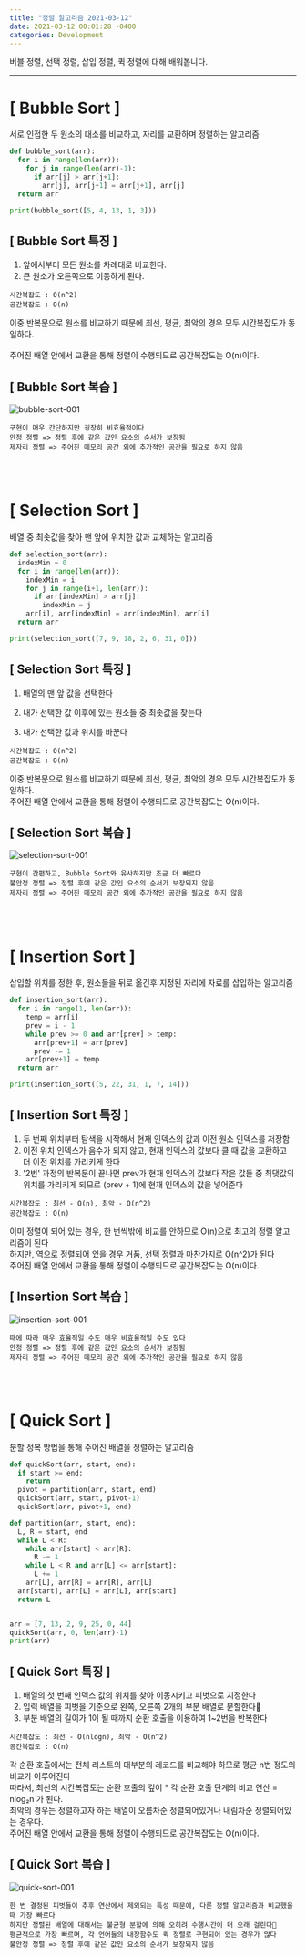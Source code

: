 ```yaml
---
title: "정렬 알고리즘 2021-03-12"
date: 2021-03-12 00:01:28 -0400
categories: Development
---
```


버블 정렬, 선택 정렬, 삽입 정렬, 퀵 정렬에 대해 배워봅니다.
<hr/>

# [ Bubble Sort ]
서로 인접한 두 원소의 대소를 비교하고, 자리를 교환하며 정렬하는 알고리즘

```python
def bubble_sort(arr):
  for i in range(len(arr)):
    for j in range(len(arr)-1):
      if arr[j] > arr[j+1]:
        arr[j], arr[j+1] = arr[j+1], arr[j]
  return arr

print(bubble_sort([5, 4, 13, 1, 3])) 
```

## [ Bubble Sort 특징 ]
1. 앞에서부터 모든 원소를 차례대로 비교한다.
2. 큰 원소가 오른쪽으로 이동하게 된다.

```
시간복잡도 : O(n^2)
공간복잡도 : O(n)
```

이중 반복문으로 원소를 비교하기 때문에 최선, 평균, 최악의 경우 모두 시간복잡도가 동일하다. <br><br>
주어진 배열 안에서 교환을 통해 정렬이 수행되므로 공간복잡도는 O(n)이다.

## [ Bubble Sort 복습 ]
![bubble-sort-001](https://user-images.githubusercontent.com/52072077/110873489-344dd500-8315-11eb-9b27-47551806d814.gif)

```
구현이 매우 간단하지만 굉장히 비효율적이다
안정 정렬 => 정렬 후에 같은 값인 요소의 순서가 보장됨
제자리 정렬 => 주어진 메모리 공간 외에 추가적인 공간을 필요로 하지 않음
```
<br><br>

# [ Selection Sort ]
배열 중 최솟값을 찾아 맨 앞에 위치한 값과 교체하는 알고리즘

```python
def selection_sort(arr):
  indexMin = 0
  for i in range(len(arr)):
    indexMin = i
    for j in range(i+1, len(arr)):
      if arr[indexMin] > arr[j]:
        indexMin = j
    arr[i], arr[indexMin] = arr[indexMin], arr[i]
  return arr

print(selection_sort([7, 9, 18, 2, 6, 31, 0]))
```

## [ Selection Sort 특징 ]
1. 배열의 맨 앞 값을 선택한다

2. 내가 선택한 값 이후에 있는 원소들 중 최솟값을 찾는다

3. 내가 선택한 값과 위치를 바꾼다

```
시간복잡도 : O(n^2)
공간복잡도 : O(n)
```

이중 반복문으로 원소를 비교하기 때문에 최선, 평균, 최악의 경우 모두 시간복잡도가 동일하다. <br>
주어진 배열 안에서 교환을 통해 정렬이 수행되므로 공간복잡도는 O(n)이다.

## [ Selection Sort 복습 ]
![selection-sort-001](https://user-images.githubusercontent.com/52072077/110880004-47ff3880-8321-11eb-9f62-40699fa2c3ba.gif)

```
구현이 간편하고, Bubble Sort와 유사하지만 조금 더 빠르다
불안정 정렬 => 정렬 후에 같은 값인 요소의 순서가 보장되지 않음
제자리 정렬 => 주어진 메모리 공간 외에 추가적인 공간을 필요로 하지 않음
```
<br><br>

# [ Insertion Sort ]
삽입할 위치를 정한 후, 원소들을 뒤로 옮긴후 지정된 자리에 자료를 삽입하는 알고리즘

```python
def insertion_sort(arr):
  for i in range(1, len(arr)):
    temp = arr[i]
    prev = i - 1
    while prev >= 0 and arr[prev] > temp:
      arr[prev+1] = arr[prev]
      prev -= 1
    arr[prev+1] = temp
  return arr

print(insertion_sort([5, 22, 31, 1, 7, 14]))
```

## [ Insertion Sort 특징 ]
1. 두 번째 위치부터 탐색을 시작해서 현재 인덱스의 값과 이전 원소 인덱스를 저장함
2. 이전 위치 인덱스가 음수가 되지 않고, 현재 인덱스의 값보다 클 때 값을 교환하고 더 이전 위치를 가리키게 한다
3. '2번' 과정의 반복문이 끝나면 prev가 현재 인덱스의 값보다 작은 값들 중 최댓값의 위치를 가리키게 되므로 (prev + 1)에 현재 인덱스의 값을 넣어준다

```
시간복잡도 : 최선 - O(n), 최악 - O(n^2)
공간복잡도 : O(n)
```

이미 정렬이 되어 있는 경우, 한 번씩밖에 비교를 안하므로 O(n)으로 최고의 정렬 알고리즘이 된다<br>
하지만, 역으로 정렬되어 있을 경우 거품, 선택 정렬과 마찬가지로 O(n^2)가 된다<br>
주어진 배열 안에서 교환을 통해 정렬이 수행되므로 공간복잡도는 O(n)이다.

## [ Insertion Sort 복습 ]
![insertion-sort-001](https://user-images.githubusercontent.com/52072077/110882091-c3161e00-8324-11eb-81e4-23a8a584e432.gif)

```
때에 따라 매우 효율적일 수도 매우 비효율적일 수도 있다
안정 정렬 => 정렬 후에 같은 값인 요소의 순서가 보장됨
제자리 정렬 => 주어진 메모리 공간 외에 추가적인 공간을 필요로 하지 않음
```
<br><br>

# [ Quick Sort ]
분할 정복 방법을 통해 주어진 배열을 정렬하는 알고리즘

```python
def quickSort(arr, start, end):
  if start >= end:
    return
  pivot = partition(arr, start, end)
  quickSort(arr, start, pivot-1)
  quickSort(arr, pivot+1, end)

def partition(arr, start, end):
  L, R = start, end
  while L < R:
    while arr[start] < arr[R]:
      R -= 1
    while L < R and arr[L] <= arr[start]:
      L += 1
    arr[L], arr[R] = arr[R], arr[L]
  arr[start], arr[L] = arr[L], arr[start]
  return L


arr = [7, 13, 2, 9, 25, 0, 44]
quickSort(arr, 0, len(arr)-1)
print(arr)
```

## [ Quick Sort 특징 ]
1. 배열의 첫 번째 인덱스 값의 위치를 찾아 이동시키고 피벗으로 지정한다
2. 입력 배열을 피벗을 기준으로 왼쪽, 오른쪽 2개의 부분 배열로 분할한다
3. 부분 배열의 길이가 1이 될 때까지 순환 호출을 이용하여 1~2번을 반복한다

```
시간복잡도 : 최선 - O(nlogn), 최악 - O(n^2)
공간복잡도 : O(n)
```

각 순환 호출에서는 전체 리스트의 대부분의 레코드를 비교해야 하므로 평균 n번 정도의 비교가 이루어진다<br>
따라서, 최선의 시간복잡도는 순환 호출의 깊이 * 각 순환 호출 단계의 비교 연산 = nlog₂n 가 된다.<br>
최악의 경우는 정렬하고자 하는 배열이 오름차순 정렬되어있거나 내림차순 정렬되어있는 경우다.<br>
주어진 배열 안에서 교환을 통해 정렬이 수행되므로 공간복잡도는 O(n)이다.

## [ Quick Sort 복습 ]
![quick-sort-001](https://user-images.githubusercontent.com/52072077/110882211-f193f900-8324-11eb-8013-65c56bc49fa1.gif)

```
한 번 결정된 피벗들이 추후 연산에서 제외되는 특성 때문에, 다른 정렬 알고리즘과 비교했을 때 가장 빠르다
하지만 정렬된 배열에 대해서는 불균형 분할에 의해 오히려 수행시간이 더 오래 걸린다
평균적으로 가장 빠르며, 각 언어들의 내장함수도 퀵 정렬로 구현되어 있는 경우가 많다
불안정 정렬 => 정렬 후에 같은 값인 요소의 순서가 보장되지 않음
```